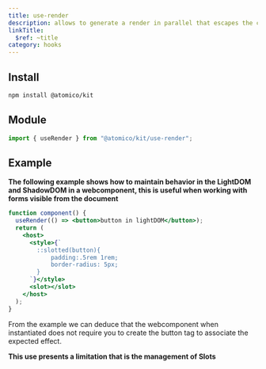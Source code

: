 ```yaml
---
title: use-render
description: allows to generate a render in parallel that escapes the current one, useful for rendering lightDOM and ShadowDOM together
linkTitle:
  $ref: ~title
category: hooks
---
```


## Install

```bash
npm install @atomico/kit
```

## Module

```js
import { useRender } from "@atomico/kit/use-render";
```

## Example

**The following example shows how to maintain behavior in the LightDOM and ShadowDOM in a webcomponent, this is useful when working with forms visible from the document**

```jsx
function component() {
  useRender(() => <button>button in lightDOM</button>);
  return (
    <host>
      <style>{`
        ::slotted(button){
            padding:.5rem 1rem;
            border-radius: 5px;
        }
      `}</style>
      <slot></slot>
    </host>
  );
}
```

From the example we can deduce that the webcomponent when instantiated does not require you to create the button tag to associate the expected effect.

**This use presents a limitation that is the management of Slots**
